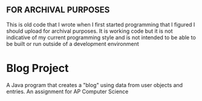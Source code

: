 ## FOR ARCHIVAL PURPOSES
This is old code that I wrote when I first started programming that I figured I should upload for archival purposes. It is working code but it is not indicative of my current programming style and is not intended to be able to be built or run outside of a development environment

# Blog Project
A Java program that creates a "blog" using data from user objects and entries. An assignment for AP Computer Science